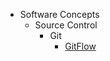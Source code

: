 - Software Concepts
    - Source Control
        - Git
            - [GitFlow](/software_concepts/source_control/gitflow)
